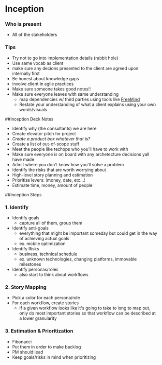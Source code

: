 
# Inception

### Who is present
* All of the stakeholders

### Tips
* Try not to go into implementation details (rabbit hole)
* Use same vocab as client
* make sure any decions presented to the client are agreed upon internally first
* Be honest about knowledge gaps
* Involve client in agile practices
* Make sure someone takes good notes!!
* Make sure everyone leaves with same understanding
    * map dependencies w/ third parties using tools like [FreeMind](http://freemind.sourceforge.net/wiki/index.php/Main_Page)
    * Restate your understanding of what a client explains using your own words/visuals
    
    
##Inception Deck Notes
* Identify why (the consultants) we are here
* Create elevator pitch for project
* _Create a product box whatever that is?_
* Create a list of out-of-scope stuff
* Meet the people like techops who you'll have to work with
* Make sure everyone is on board with any archetecture decisions yall have made
* Admit where you don't know how you'll solve a problem
* Identify the risks that are worth worrying about
* High-level story planning and estimation
* Prioritize levers: (money, date, etc...)
* Estimate time, money, amount of people

    
    
##Inception Steps    
### 1. Identify
* Identify goals
    * capture all of them, group them
* Identify anti-goals
    * everything that might be important someday but could get in the way of achieving actual goals
    * ex. mobile optimization
* Identify Risks
    * business, technical schedule
    * ex. unknown technologies, changing platforms, immovable milestones
* Identify personas/roles
    * also start to think about workflows 

### 2. Story Mapping
* Pick a color for each persona/role
* For each workflow, create stories
    * If a given workflow looks like it's going to take to long to map out, only do most important stories so that workflow can be described at a lower granularity

### 3. Estimation & Prioritization
* Fibonacci
* Put them in order to make backlog
* PM should lead
* Keep goals/risks in mind when prioritizing
